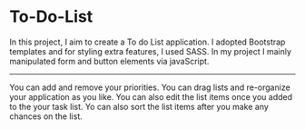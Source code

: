 # To-Do-List

In this project, I aim to create a To do List application.
I adopted Bootstrap templates and   for styling extra features, I  used SASS.
In my project I mainly manipulated form and button elements via javaScript. 

*********************************
You can add and remove your priorities. 
You can drag lists and re-organize your application  as you like.
You can also edit the list items once you added to the your task list.
Yo can also sort the list items after you make any chances on the list.
